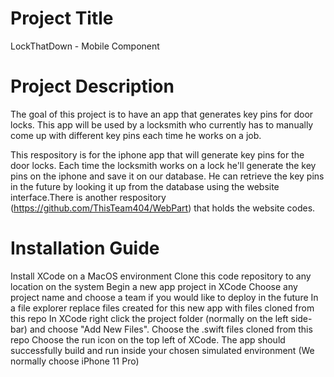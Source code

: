 # Project Title
LockThatDown - Mobile Component

# Project Description
The goal of this project is to have an app that generates key pins for door locks.
This app will be used by a locksmith who currently has to manually come up with
different key pins each time he works on a job.

This respository is for the iphone app that will generate key pins for the door locks.
Each time the locksmith works on a lock he'll generate the key pins on the iphone and 
save it on our database. He can retrieve the key pins in the future by looking it up 
from the database using the website interface.There is another respository (https://github.com/ThisTeam404/WebPart)
that holds the website codes. 

# Installation Guide

Install XCode on a MacOS environment
Clone this code repository to any location on the system
Begin a new app project in XCode
Choose any project name and choose a team if you would like to deploy in the future
In a file explorer replace files created for this new app with files cloned from this repo
In XCode right click the project folder (normally on the left side-bar) and choose "Add New Files". Choose the .swift files cloned from this repo
Choose the run icon on the top left of XCode. The app should successfully build and run inside your chosen simulated environment (We normally choose iPhone 11 Pro)

